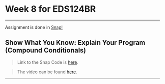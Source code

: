 # Week 8 for EDS124BR

---

Assignment is done in [Snap!](https://snap.berkeley.edu/index)

## Show What You Know: Explain Your Program (Compound Conditionals)

> Link to the Snap Code is [here](https://snap.berkeley.edu/project?username=patelkhushi&projectname=WP_Compound_Conditionals).

> The video can be found [here](https://youtu.be/jr2XKJ5LmHs).

---